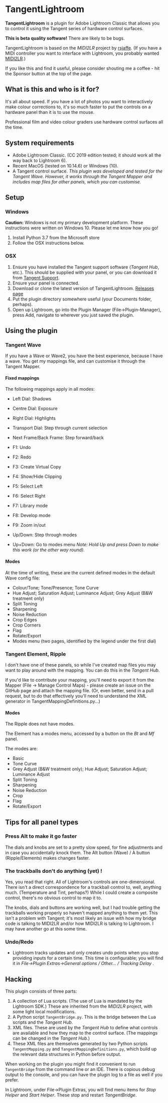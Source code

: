 ﻿# TangentLightroom

**TangentLightroom** is a plugin for Adobe Lightroom Classic that allows you to control it using the Tangent series of hardware control surfaces.

**This is beta quality software!** There are likely to be bugs.

TangentLightroom is based on the *MIDI2LR* project by
[rsjaffe](https://github.com/rsjaffe/). (If you have a MIDI
controller you want to interface with Lightroom, you probably wanted
[MIDI2LR](https://rsjaffe.github.io/MIDI2LR/).)

If you like this and find it useful, please consider shouting me a coffee - hit the Sponsor button at the top of the page.

## What is this and who is it for?

It's all about speed. If you have a lot of photos you want to interactively make
colour corrections to, it's so much faster to put the controls on a
hardware panel than it is to use the mouse.

Professional film and video colour graders use hardware control surfaces all the time.

## System requirements

- Adobe Lightroom Classic. (CC 2019 edition tested; it should work all the way back to Lightroom 6).
- Recent MacOS (tested on 10.14.6) or Windows (10).
- A Tangent control surface. _This plugin was developed and tested
for the Tangent Wave. However, it works through the Tangent Mapper and includes map files for other panels, which you can customise._

## Setup

### Windows

**Caution:** Windows is not my primary development platform. These instructions were written on Windows 10. Please let me know how you go!

1. Install Python 3.7 from the Microsoft store
1. Follow the OSX instructions below.

### OSX

1. Ensure you have installed the Tangent support software (_Tangent Hub_, etc.). This
should be supplied with your panel, or you can download it from [Tangent
Support](https://www.tangentwave.co.uk/tangent-support/).
1. Ensure your panel is connected.
1. Download or clone the latest version of TangentLightroom. [Releases
page](https://github.com/crazyscot/tangent-lightroom/releases)
1. Put the plugin directory somewhere useful (your Documents folder, perhaps).
1. Open up Lightroom, go into the Plugin Manager
(File→Plugin-Manager), press Add, navigate to wherever you just saved
the plugin.

## Using the plugin

### Tangent Wave

If you have a Wave or Wave2, you have the best experience, because I have a wave.
You get my mappings file, and can customise it through the Tangent Mapper.

#### Fixed mappings

The following mappings apply in all modes:

- Left Dial: Shadows
- Centre Dial: Exposure
- Right Dial: Highlights

- Transport Dial: Step through current selection
- Next Frame/Back Frame: Step forward/back

- F1: Undo
- F2: Redo
- F3: Create Virtual Copy
- F4: Show/Hide Clipping
- F5: Select Left
- F6: Select Right
- F7: Library mode
- F8: Develop mode
- F9: Zoom in/out

- Up/Down: Step through modes
- Up+Down: Go to modes menu _Note: Hold Up and press Down to make this work (or the other way round)._

#### Modes

At the time of writing, these are the current defined modes in the default Wave config file:

* Colour/Tone; Tone/Presence; Tone Curve
* Hue Adjust; Saturation Adjust; Luminance Adjust; Grey Adjust (B&W treatment only)
* Split Toning
* Sharpening
* Noise Reduction
* Crop Edges
* Crop Corners
* Flag
* Rotate/Export
* Modes menu (two pages, identified by the legend under the first dial)

### Tangent Element, Ripple

I don't have one of these panels, so while I've created map files you may
want to play around with the mapping. You can do this in the _Tangent Hub_.

If you'd like to contribute your mapping, you'll need to export it
from the Mapper (File → Manage Control Maps) - please create an issue
on the GitHub page and attach the mapping file. (Or, even better, send
in a pull request, but to do that effectively you'll need to understand
the XML generator in TangentMappingDefinitions.py...)

#### Modes

The Ripple does not have modes.

The Element has a modes menu, accessed by a button on the _Bt_ and _Mf_ panel.

The modes are:

* Basic
* Tone Curve
* Grey Adjust (B&W treatment only); Hue Adjust; Saturation Adjust; Luminance Adjust
* Split Toning
* Sharpening
* Noise Reduction
* Crop
* Flag
* Rotate/Export

## Tips for all panel types

### Press Alt to make it go faster

The dials and knobs are set to a pretty slow speed, for fine adjustments and in case you accidentally knock them. The Alt button (Wave) / A button (Ripple/Elements) makes changes faster.

### The trackballs don't do anything (yet) !

Yes, you read that right. All of Lightroom's controls are one-dimensional. There isn't a direct correspondence for a trackball control to, well, anything much. (Temperature and Tint, perhaps?) While I could create a composite control, there's no obvious control to map it to.

The knobs, dials and buttons are working well, but I had trouble getting the trackballs working properly so haven't mapped anything to them yet. This isn't a problem with Tangent; it's most likely an issue with how my bridge code is talking to MIDI2LR and/or how MIDI2LR is talking to Lightroom. I may have another go at this some time.

### Undo/Redo

* Lightroom tracks updates and only creates undo points when you stop providing inputs
for a certain time. This time is configurable; you will find it in _File→Plugin
Extras→General options / Other... / Tracking Delay_ .

## Hacking

This plugin consists of three parts:

1. A collection of Lua scripts. (The use of Lua is mandated by the Lightroom SDK.)
These are inherited from the _MIDI2LR_ project, with some light local modifications.
1. A Python script `TangentBridge.py`. This is the bridge between the Lua scripts and the _Tangent Hub_.
1. XML files. These are used by the _Tangent Hub_ to define what controls are available and how
they map to the control surface. (The mappings can be changed in the _Tangent Hub_.)
  1. These XML files are themselves generated by two Python scripts `TangentMapping.py` and
`TangentMappingDefinitions.py`, which build up the relevant data structures in Python before output.

When working on the plugin you might find it convenient to run `TangentBridge` from the command line or
an IDE. There is copious debug output to the console, and you can have the plugin log to a file as well
if you prefer.

In Lightroom, under File→Plugin Extras, you will find menu items for _Stop Helper_ and _Start Helper_.
These stop and restart _TangentBridge_.
